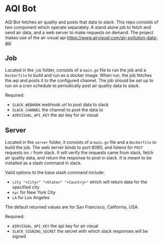AQI Bot
============

AQI Bot fetches air quality and posts that data to slack. This repo consists of two component which operate separately. A stand alone job to fetch and send air data, and a web server to make requests on demand. The project makes use of the air visual api https://www.airvisual.com/air-pollution-data-api

## Job

Located in the `job` folder, consists of a `main.go` file to run the job and a `Dockerfile` to build and run as a docker image. When run, the job fetches the aqi and posts it to the configured channel. The job should be set up to run on a cron schedule to periodically post air quality data to slack. 

Required:
- `SLACK_WEBHOOK` webhook url to post data to slack
- `SLACK_CHANNEL` the channel to post the data to
- `AIRVISUAL_API_KEY` the api key for air visual


## Server

Located in the `server` folder, it consists of a `main.go` file and a `Dockerfile` to build the job. The web server binds to port 8080, and listens for `POST` requests on `/` from slack. It will verify the requests came from slack, fetch air quality data, and return the response to post in slack. It is meant to be installed as a slash command in slack.

Valid options to the base slash command include:
- `city "<City>" "<State>" "<Country>"` which will return data for the specified city
- `nyc` for New York City
- `LA` for Los Angeles

The default returned values are for San Francisco, California, USA.


Required:
- `AIRVISUAL_API_KEY` the api key for air visual
- `SLACK_SIGNING_SECRET` the secret with which slack responses will be signed


